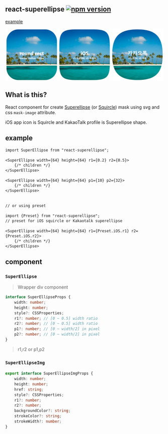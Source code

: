 react-superellipse [![npm version](https://badge.fury.io/js/react-superellipse.svg)](https://badge.fury.io/js/react-superellipse)
-----

[example](https://quadflask.github.io/react-superellipse/)

![](https://raw.githubusercontent.com/QuadFlask/react-superellipse/master/example/example.png)


## What is this?

React component for create [Superellipse](https://en.wikipedia.org/wiki/Superellipse) (or [Squircle](https://en.wikipedia.org/wiki/Squircle)) mask using svg and css `mask-image` attribute.

iOS app icon is Squircle and KakaoTalk profile is Superellipse shape.


## example

```tsx
import SuperEllipse from "react-superellipse";

<SuperEllipse width={64} height={64} r1={0.2} r2={0.5}>
    {/* children */}
</SuperEllipse>

<SuperEllipse width={64} height={64} p1={10} p2={32}>
    {/* children */}
</SuperEllipse>


// or using preset

import {Preset} from "react-superellipse";
// preset for iOS squircle or Kakaotalk superellipse

<SuperEllipse width={64} height={64} r1={Preset.iOS.r1} r2={Preset.iOS.r2}>
    {/* children */}
</SuperEllipse>
```


## component

### `SuperEllipse`

> Wrapper div component

```ts
interface SuperEllipseProps {
    width: number;
    height: number;
    style?: CSSProperties;
    r1?: number; // [0 ~ 0.5] width ratio
    r2?: number; // [0 ~ 0.5] width ratio
    p1?: number; // [0 ~ width/2] in pixel
    p2?: number; // [0 ~ width/2] in pixel
}
```
> r1,r2 or p1,p2 

### `SuperEllipseImg`

```ts
export interface SuperEllipseImgProps {
    width: number;
    height: number;
    href: string;
    style?: CSSProperties;
    r1?: number;
    r2?: number;
    backgroundColor?: string;
    strokeColor?: string;
    strokeWidth?: number;
}
```
